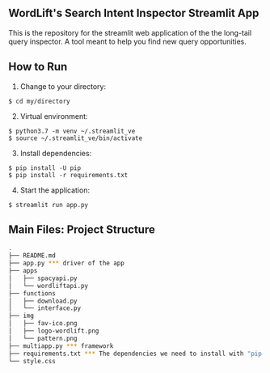 ## WordLift's Search Intent Inspector Streamlit App
This is the repository for the streamlit web application of the the long-tail query inspector.
A tool meant to help you find new query opportunities.


## How to Run
1. Change to your directory:
```
$ cd my/directory
```
2. Virtual environment:
```
$ python3.7 -m venv ~/.streamlit_ve
$ source ~/.streamlit_ve/bin/activate
```
3. Install dependencies:
```
$ pip install -U pip
$ pip install -r requirements.txt
```
4. Start the application:
```
$ streamlit run app.py
```


## Main Files: Project Structure
  ```sh
  .
  ├── README.md
  ├── app.py *** driver of the app
  ├── apps
  │   ├── spacyapi.py
  │   └── wordliftapi.py
  ├── functions
  │   ├── download.py
  │   └── interface.py
  ├── img
  │   ├── fav-ico.png
  │   ├── logo-wordlift.png
  │   └── pattern.png
  ├── multiapp.py *** framework
  ├── requirements.txt *** The dependencies we need to install with "pip install -r requirements.txt"
  └── style.css
  ```
